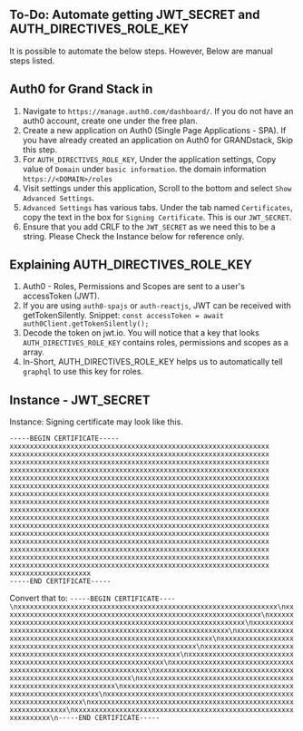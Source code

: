 ## To-Do: Automate getting JWT_SECRET and AUTH_DIRECTIVES_ROLE_KEY
It is possible to automate the below steps. However, Below are manual steps listed.


## Auth0 for Grand Stack in 
1. Navigate to `https://manage.auth0.com/dashboard/`. If you do not have an auth0 account, create one under the free plan.
2. Create a new application on Auth0 (Single Page Applications - SPA). If you have already created an application on Auth0 for GRANDstack, Skip this step.
3. For `AUTH_DIRECTIVES_ROLE_KEY`, Under the application settings, Copy value of `Domain` under `basic information`.  the domain information `https://<DOMAIN>/roles`
4. Visit settings under this application, Scroll to the bottom and select `Show Advanced Settings`.
5. `Advanced Settings` has various tabs. Under the tab named `Certificates`, copy the text in the box for `Signing Certificate`. This is our `JWT_SECRET`.
6. Ensure that you add CRLF to the `JWT_SECRET` as we need this to be a string. Please Check the Instance below for reference only.

## Explaining AUTH_DIRECTIVES_ROLE_KEY
1. Auth0 - Roles, Permissions and Scopes are sent to a user's accessToken (JWT). 
2. If you are using `auth0-spajs` or `auth-reactjs`, JWT can be received with getTokenSilently.
Snippet: `const accessToken = await auth0Client.getTokenSilently();`
3. Decode the token on jwt.io. You will notice that a key that looks `AUTH_DIRECTIVES_ROLE_KEY` contains roles, permissions and scopes as a array.
4. In-Short, AUTH_DIRECTIVES_ROLE_KEY helps us to automatically tell `graphql` to use this key for roles.


## Instance - JWT_SECRET
Instance: Signing certificate may look like this.
```
-----BEGIN CERTIFICATE-----
xxxxxxxxxxxxxxxxxxxxxxxxxxxxxxxxxxxxxxxxxxxxxxxxxxxxxxxxxxxxxxxx
xxxxxxxxxxxxxxxxxxxxxxxxxxxxxxxxxxxxxxxxxxxxxxxxxxxxxxxxxxxxxxxx
xxxxxxxxxxxxxxxxxxxxxxxxxxxxxxxxxxxxxxxxxxxxxxxxxxxxxxxxxxxxxxxx
xxxxxxxxxxxxxxxxxxxxxxxxxxxxxxxxxxxxxxxxxxxxxxxxxxxxxxxxxxxxxxxx
xxxxxxxxxxxxxxxxxxxxxxxxxxxxxxxxxxxxxxxxxxxxxxxxxxxxxxxxxxxxxxxx
xxxxxxxxxxxxxxxxxxxxxxxxxxxxxxxxxxxxxxxxxxxxxxxxxxxxxxxxxxxxxxxx
xxxxxxxxxxxxxxxxxxxxxxxxxxxxxxxxxxxxxxxxxxxxxxxxxxxxxxxxxxxxxxxx
xxxxxxxxxxxxxxxxxxxxxxxxxxxxxxxxxxxxxxxxxxxxxxxxxxxxxxxxxxxxxxxx
xxxxxxxxxxxxxxxxxxxxxxxxxxxxxxxxxxxxxxxxxxxxxxxxxxxxxxxxxxxxxxxx
xxxxxxxxxxxxxxxxxxxxxxxxxxxxxxxxxxxxxxxxxxxxxxxxxxxxxxxxxxxxxxxx
xxxxxxxxxxxxxxxxxxxxxxxxxxxxxxxxxxxxxxxxxxxxxxxxxxxxxxxxxxxxxxxx
xxxxxxxxxxxxxxxxxxxxxxxxxxxxxxxxxxxxxxxxxxxxxxxxxxxxxxxxxxxxxxxx
xxxxxxxxxxxxxxxxxxxxxxxxxxxxxxxxxxxxxxxxxxxxxxxxxxxxxxxxxxxxxxxx
xxxxxxxxxxxxxxxxxxxxxxxxxxxxxxxxxxxxxxxxxxxxxxxxxxxxxxxxxxxxxxxx
xxxxxxxxxxxxxxxxxxxxxxxxxxxxxxxxxxxxxxxxxxxxxxxxxxxxxxxxxxxxxxxx
xxxxxxxxxxxxxxxxxxxxxxxxxxxxxxxxxxxxxxxxxxxxxxxxxxxxxxxxxxxxxxxx
xxxxxxxxxxxxxxxxxxxx
-----END CERTIFICATE-----
```

Convert that to:
```-----BEGIN CERTIFICATE----\nxxxxxxxxxxxxxxxxxxxxxxxxxxxxxxxxxxxxxxxxxxxxxxxxxxxxxxxxxxxxxxxx\nxxxxxxxxxxxxxxxxxxxxxxxxxxxxxxxxxxxxxxxxxxxxxxxxxxxxxxxxxxxxxxxx\nxxxxxxxxxxxxxxxxxxxxxxxxxxxxxxxxxxxxxxxxxxxxxxxxxxxxxxxxxxxxxxxx\nxxxxxxxxxxxxxxxxxxxxxxxxxxxxxxxxxxxxxxxxxxxxxxxxxxxxxxxxxxxxxxxx\nxxxxxxxxxxxxxxxxxxxxxxxxxxxxxxxxxxxxxxxxxxxxxxxxxxxxxxxxxxxxxxxx\nxxxxxxxxxxxxxxxxxxxxxxxxxxxxxxxxxxxxxxxxxxxxxxxxxxxxxxxxxxxxxxxx\nxxxxxxxxxxxxxxxxxxxxxxxxxxxxxxxxxxxxxxxxxxxxxxxxxxxxxxxxxxxxxxxx\nxxxxxxxxxxxxxxxxxxxxxxxxxxxxxxxxxxxxxxxxxxxxxxxxxxxxxxxxxxxxxxxx\nxxxxxxxxxxxxxxxxxxxxxxxxxxxxxxxxxxxxxxxxxxxxxxxxxxxxxxxxxxxxxxxx\nxxxxxxxxxxxxxxxxxxxxxxxxxxxxxxxxxxxxxxxxxxxxxxxxxxxxxxxxxxxxxxxx\nxxxxxxxxxxxxxxxxxxxxxxxxxxxxxxxxxxxxxxxxxxxxxxxxxxxxxxxxxxxxxxxx\nxxxxxxxxxxxxxxxxxxxxxxxxxxxxxxxxxxxxxxxxxxxxxxxxxxxxxxxxxxxxxxxx\nxxxxxxxxxxxxxxxxxxxxxxxxxxxxxxxxxxxxxxxxxxxxxxxxxxxxxxxxxxxxxxxx\nxxxxxxxxxxxxxxxxxxxxxxxxxxxxxxxxxxxxxxxxxxxxxxxxxxxxxxxxxxxxxxxx\nxxxxxxxxxxxxxxxxxxxxxxxxxxxxxxxxxxxxxxxxxxxxxxxxxxxxxxxxxxxxxxxx\n-----END CERTIFICATE-----```
